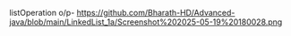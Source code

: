 listOperation o/p- https://github.com/Bharath-HD/Advanced-java/blob/main/LinkedList_1a/Screenshot%202025-05-19%20180028.png
